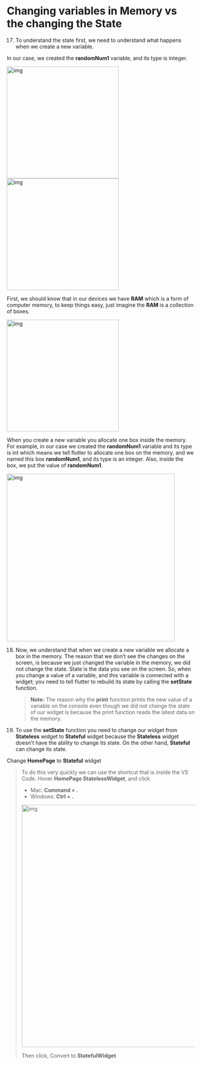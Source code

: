 # Changing variables in Memory vs the changing the State



17. To understand the state first, we need to understand what happens when we create a new variable. 



In our case, we created the **randomNum1** variable, and its type is integer.

<img src="https://lh6.googleusercontent.com/AaLsDlgcSDVGbbEYDM66CR4Uc1sZsJXicKhq6JR7qr5W-ixOEPjnawJo2tmPyMi0CwghhQf4-R1xdaAGUDQLW93G_iLilUU2AKFr4lPtTqCMYPaGNyOezYv4BebtpLQOdged8WNM" alt="img" width="300" />



<img src="https://lh5.googleusercontent.com/__PXMqOBl4ZfUFsMicRXaCVfAEUSwXv0ZWAaoh-GxmKLBnsq0LblnyfNtNhlOIXzMs0NSPgAmlRxiJGDaTDxM9L75TxMjnvYmqsq9DLzUthM-VlAbei5euTFDXH2aXlskUhOc6ug" alt="img" width="300" />




First, we should know that in our devices we have **RAM** which is a form of computer memory, to keep things easy, just imagine the **RAM** is a collection of boxes. 

<img src="https://lh5.googleusercontent.com/i366W_K7BL3ZAS08IzUXBTdap-bJegcukOMWmF5a4sw8UopFFrdKBnk19sN15PAKBSpTY9hYgoGFL9_S-yS7X3equtZDu-w35ZqJqDQJNkF8e0JBSQe_VAkIRJGapozRxhSmgS5S" alt="img" width="300" />



When you create a new variable you allocate one box inside the memory. For example, in our case we created the **randomNum1** variable and its type is int which means we tell flutter to allocate one box on the memory, and we named this box **randomNum1**, and its type is an integer. Also, inside the box, we put the value of **randomNum1**.

<img src="https://lh3.googleusercontent.com/zrD-fRwCbGBjQJflzdwJGF3GuyqmO5ZtaksVWVr-OsiHU-dtlMRfUbAdtWSjk3xBxrez9udMqX7n3rBcFTa-gNCBcQtv0EYoYW1ljLG5jVq9DfxzXPlytTreGmKRaRDRiM1taafK" alt="img" width="450" />





18. Now, we understand that when we create a new variable we allocate a box in the memory. The reason that we don’t see the changes on the screen, is because we just changed the variable in the memory, we did not change the state. State is the data you see on the screen. So, when you change a value of a variable, and this variable is connected with a widget; you need to tell flutter to rebuild its state by calling the **setState** function. 

    > **Note:** The reason why the **print** function prints the new value of a variable on the console even though we did not change the state of our widget is because the print function reads the latest data on the memory. 





19. To use the **setState** function you need to change our widget from **Stateless** widget to **Stateful** widget because the **Stateless** widget doesn’t have the ability to change its state. On the other hand, **Stateful** can change its state.



Change **HomePage** to **Stateful** widget

>  To do this very quickly we can use the shortcut that is inside the VS Code. Hover **HomePage StatelessWidget**, and click 
>
> - Mac: **Command + .**
> - Windows: **Ctrl + .**
> <img src="https://lh6.googleusercontent.com/8EGAOrVnkv5CjdacaGE4DVpHZ5Xi8wc2kxJgX2Jqh8FY9RjIujeyCtPNhd6C_A0hEYH2qlBXx3jz5jvZ1uGaTOW72LYq6yzygs7TnHVZy3CzsW18ynqnNKeyId5Ze1Ba5ga0WR6j" alt="img" width="650" />
> 
>
> Then click, Convert to **StatefulWidget**





















































